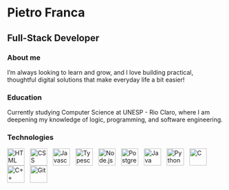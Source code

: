 # Pietro Franca

## Full-Stack Developer

### About me

I’m always looking to learn and grow, and I love building practical, thoughtful digital solutions that make everyday life a bit easier!

### Education

Currently studying Computer Science at UNESP - Rio Claro, where I am deepening my knowledge of logic, programming, and software engineering.

### Technologies


<img 
  align="left"
  alt="HTML"
  title="HTML"
  width="40px"
  style="padding-right: 10px;"
  src="https://cdn.jsdelivr.net/gh/devicons/devicon@latest/icons/html5/html5-original.svg" 
/>

<img 
  align="left"
  alt="CSS"
  title="CSS"
  width="40px"
  style="padding-right: 10px;"
  src="https://cdn.jsdelivr.net/gh/devicons/devicon@latest/icons/css3/css3-original.svg" 
/>

<img 
  align="left"
  alt="Javascript"
  title="Javascript"
  width="40px"
  style="padding-right: 10px;"
  src="https://cdn.jsdelivr.net/gh/devicons/devicon@latest/icons/javascript/javascript-original.svg" 
/>

<img 
  align="left"
  alt="Typescript"
  title="Typescript"
  width="40px"
  style="padding-right: 10px;"
  src="https://cdn.jsdelivr.net/gh/devicons/devicon@latest/icons/typescript/typescript-original.svg" 
/>

<img 
  align="left"
  alt="Node.js"
  title="Node.js"
  width="40px"
  style="padding-right: 10px;"
  src="https://cdn.jsdelivr.net/gh/devicons/devicon@latest/icons/nodejs/nodejs-plain-wordmark.svg" 
/>

<img 
  align="left"
  alt="PostgreSQL"
  title="PostgreSQL"
  width="40px"
  style="padding-right: 10px;"
  src="https://cdn.jsdelivr.net/gh/devicons/devicon@latest/icons/postgresql/postgresql-plain.svg" 
/>

<img 
  align="left"
  alt="Java"
  title="Java"
  width="40px"
  style="padding-right: 10px;"
  src="https://cdn.jsdelivr.net/gh/devicons/devicon@latest/icons/java/java-original.svg" 
/>

<img 
  align="left"
  alt="Python"
  title="Python"
  width="40px"
  style="padding-right: 10px;"
  src="https://cdn.jsdelivr.net/gh/devicons/devicon@latest/icons/python/python-original.svg" 
/>

<img 
  align="left"
  alt="C"
  title="C"
  width="40px"
  style="padding-right: 10px;"
  src="https://cdn.jsdelivr.net/gh/devicons/devicon@latest/icons/c/c-original.svg" 
/>

<img 
  align="left"
  alt="C++"
  title="C++"
  width="40px"
  style="padding-right: 10px;"
  src="https://cdn.jsdelivr.net/gh/devicons/devicon@latest/icons/cplusplus/cplusplus-original.svg" 
/>

<img 
  align="left"
  alt="Git"
  title="Git"
  width="40px"
  style="padding-right: 10px;"
  src="https://cdn.jsdelivr.net/gh/devicons/devicon@latest/icons/git/git-original.svg" 
/>

          
